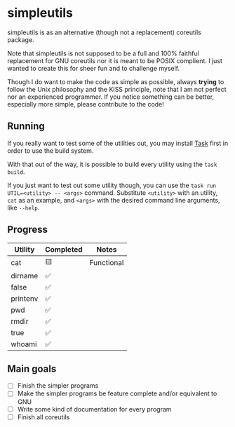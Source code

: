 # simpleutils
simpleutils is as an alternative (though not a replacement) coreutils package.

Note that simpleutils is not supposed to be a full and 100% faithful replacement for GNU coreutils nor it is meant to be POSIX complient.
I just wanted to create this for sheer fun and to challenge myself.

Though I do want to make the code as simple as possible, always __trying__ to follow the Unix philosophy and the KISS principle, note that I am not perfect nor an experienced programmer.
If you notice something can be better, especially more simple, please contribute to the code!

## Running
If you really want to test some of the utilities out, you may install [Task](https://taskfile.dev/) first in order to use the build system.

With that out of the way, it is possible to build every utility using the `task build`.

If you just want to test out some utility though, you can use the `task run UTIL=<utility> -- <args>` command. Substitute `<utility>` with an utility, `cat` as an example, and `<args>` with the desired command line arguments, like `--help`.

## Progress
<div style="text-align: center;">

| Utility  | Completed | Notes |
| -------- | --------- | ----- |
| cat      | 🟨 | Functional |
| dirname  | ✅ |            |
| false    | ✅ |            |
| printenv | ✅ |            |
| pwd      | ✅ |            |
| rmdir    | ✅ |            |
| true     | ✅ |            |
| whoami   | ✅ |            |

</div>

## Main goals
- [ ] Finish the simpler programs
- [ ] Make the simpler programs be feature complete and/or equivalent to GNU
- [ ] Write some kind of documentation for every program
- [ ] Finish all coreutils
